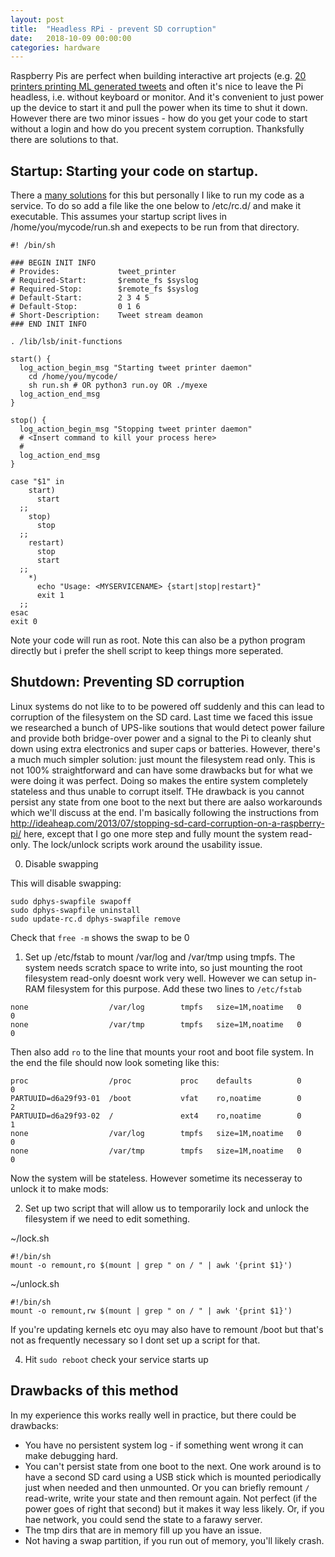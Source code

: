 ```yaml
---
layout: post
title:  "Headless RPi - prevent SD corruption"
date:   2018-10-09 00:00:00
categories: hardware 
---
```


Raspberry Pis are perfect when building interactive art projects (e.g. [20 printers printing ML generated tweets](http://www.miketyka.com/?p=usandthem)
and often it's nice to leave the Pi headless, i.e. without keyboard or monitor. And it's convenient to just power up the device to start it and pull the power when its time to shut it down. However there are two minor issues - how do you get your code to start without a login and how do you precent system corruption. Thanksfully there are solutions to that. 

## Startup: Starting your code on startup.

There a [many solutions](https://www.dexterindustries.com/howto/run-a-program-on-your-raspberry-pi-at-startup/) for this 
but personally I like to run my code as a service. To do so add a file like the one below to /etc/rc.d/ and make it executable.
This assumes your startup script lives in /home/you/mycode/run.sh and exepects to be run from that directory.

```
#! /bin/sh

### BEGIN INIT INFO
# Provides:             tweet_printer
# Required-Start:       $remote_fs $syslog
# Required-Stop:        $remote_fs $syslog
# Default-Start:        2 3 4 5
# Default-Stop:         0 1 6
# Short-Description:    Tweet stream deamon
### END INIT INFO

. /lib/lsb/init-functions

start() {
  log_action_begin_msg "Starting tweet printer daemon"
	cd /home/you/mycode/
	sh run.sh # OR python3 run.oy OR ./myexe 
  log_action_end_msg
}

stop() {
  log_action_begin_msg "Stopping tweet printer daemon"
  # <Insert command to kill your process here>
  #
  log_action_end_msg
}

case "$1" in
    start)
      start
  ;;
    stop)
      stop
  ;;
    restart)
      stop
      start
  ;;
    *)
      echo "Usage: <MYSERVICENAME> {start|stop|restart}"
      exit 1
  ;;
esac
exit 0
```
Note your code will run as root.  Note this can also be a python program directly but i prefer the shell script to keep things more seperated.


## Shutdown: Preventing SD corruption

Linux systems do not like to to be powered off suddenly and this can lead to corruption of the filesystem on the SD card. 
Last time we faced this issue we researched a bunch of UPS-like soutions that would detect power failure and provide both bridge-over 
power and a signal to the Pi to cleanly shut down using extra electronics and super caps or batteries. 
However, there's a much much simpler solution: just mount
the filesystem read only. This is not 100% straightforward and can have some drawbacks but for what we were doing it was perfect.
Doing so makes the entire system completely stateless and thus unable to corrupt itself. THe drawback is you cannot persist any state from one boot to the next but there are aalso workarounds which we'll discuss at the end. 
I'm basically following the instructions from <http://ideaheap.com/2013/07/stopping-sd-card-corruption-on-a-raspberry-pi/> here, except that
I go one more step and fully mount the system read-only. The lock/unlock scripts work around the usability issue.

0) Disable swapping

This will disable swapping: 

```
sudo dphys-swapfile swapoff
sudo dphys-swapfile uninstall
sudo update-rc.d dphys-swapfile remove

```

Check that ```free -m``` shows the swap to be 0 

1) Set up /etc/fstab to mount /var/log and /var/tmp using tmpfs.
The system needs scratch space to write into, so just mounting the root filesystem read-only doesnt work very well.
However we can setup in-RAM filesystem for this purpose.
Add these two lines to ```/etc/fstab```

```
none                  /var/log        tmpfs   size=1M,noatime   0       0
none                  /var/tmp        tmpfs   size=1M,noatime   0       0
```

Then also add ```ro``` to the line that mounts your root and boot file system. In the end the file should now look someting like this:

```
proc                  /proc           proc    defaults          0       0
PARTUUID=d6a29f93-01  /boot           vfat    ro,noatime        0       2
PARTUUID=d6a29f93-02  /               ext4    ro,noatime        0       1
none                  /var/log        tmpfs   size=1M,noatime   0       0
none                  /var/tmp        tmpfs   size=1M,noatime   0       0
```

Now the system will be stateless. However sometime its necesseray to unlock it to make mods:

2) Set up two script that will allow us to temporarily lock and unlock the filesystem if we need to edit something.

~/lock.sh
```
#!/bin/sh
mount -o remount,ro $(mount | grep " on / " | awk '{print $1}')
```

~/unlock.sh
```
#!/bin/sh
mount -o remount,rw $(mount | grep " on / " | awk '{print $1}')
```

If you're updating kernels etc oyu may also have to remount /boot but that's not as frequently necessary so I dont set up a script for that.

4) Hit ```sudo reboot```  check your service starts up

## Drawbacks of this method
In my experience this works really well in practice, but there could be drawbacks:

  * You have no persistent system log - if something went wrong it can make debugging hard.
  * You can't persist state from one boot to the next. One work around is to have a second SD card using a 
    USB stick which is mounted periodically just when needed and then unmounted. Or you can briefly remount ```/``` read-write, write your state and then remount again.
    Not perfect (if the power goes of right that second) but it makes it way less likely. Or, if you hae network, you could send the state to a farawy server.
  * The tmp dirs that are in memory fill up you have an issue.  
  * Not having a swap partition, if you run out of memory, you'll likely crash.


